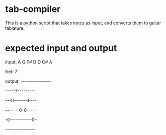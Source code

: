 # tab-compiler
This is a python script that takes notes as input, and converts them to guitar tablature.

# expected input and output
input\: A G F# D D C# A

fret: 7

output: 
\---------------

-----7---------

---0-------6---

-------0-0-----

-0-----------0-

\---------------
